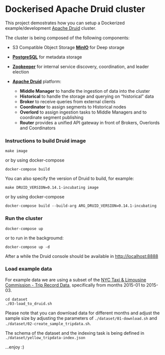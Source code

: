 # Dockerised Apache Druid cluster

This project demostrates how you can setup a Dockerized example/development [Apache Druid](http://druid.io/) cluster.


The cluster is being composed of the following components:

- S3 Compatible Object Storage [**MinIO**](https://min.io) for Deep storage
- [**PostgreSQL**](https://www.postgresql.org/) for metadata storage 
- [**Zookeeper**](https://zookeeper.apache.org/) for internal service discovery, coordination, and leader election
- [**Apache Druid**](http://druid.io/) platform:
  
  * **Middle Manager** to handle the ingestion of data into the cluster
  * **Historical** to handle the storage and querying on “historical” data
  * **Broker** to receive queries from external clients
  * **Coordinator** to assign segments to Historical nodes
  * **Overlord** to assign ingestion tasks to Middle Managers and to coordinate segment publishing
  * **Router** provides a unified API gateway in front of Brokers, Overlords and Coordinators

### Instructions to build Druid image

```
make image
```

or by using docker-compose

```
docker-compose build
```

You can also specify the version of Druid to build, for example:

```
make DRUID_VERSION=0.14.1-incubating image
```

or by using docker-compose

```
docker-compose build --build-arg ARG_DRUID_VERSION=0.14.1-incubating
```

### Run the cluster

```
docker-compose up
```

or to run in the backgroumd:

```
docker-compose up -d
```

After a while the Druid console should be available in [http://localhost:8888](http://localhost:8888)


### Load example data

For example data we are using a subset of the [NYC Taxi & Limousine Commission - Trip Record Data](https://www1.nyc.gov/site/tlc/about/tlc-trip-record-data.page), specifically from months 2015-01 to 2015-03.

```
cd dataset
./03-load_to_druid.sh
```

Please note that you can download data for different months and adjust the sample size by adjusting the parameters of `./dataset/01-download.sh` and `./dataset/02-create_sample_tripdata.sh`.

The schema of the dataset and the indexing task is being defined in `./dataset/yellow_tripdata-index.json`

...enjoy :)